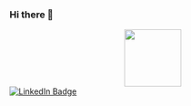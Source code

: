 ### Hi there 👋

<!--Gif section-->
<div id="header" align="center">
  <img src="https://media.giphy.com/media/wvQIqJyNBOCjK/giphy.gif" width="100"/>
</div>


<!--Social Media badges-->
<div id="badges">
  <a href="www.linkedin.com/in/busisiwe-mokatse">
    <img src="https://img.shields.io/badge/LinkedIn-blue?style=for-the-badge&logo=linkedin&logoColor=white" alt="LinkedIn Badge"/>
  </a>
</div>
<!--
**BusiMokatse/BusiMokatse** is a ✨ _special_ ✨ repository because its `README.md` (this file) appears on your GitHub profile.

Here are some ideas to get you started:

- 🔭 I’m currently working on ...
- 🌱 I’m currently learning ...
- 👯 I’m looking to collaborate on ...
- 🤔 I’m looking for help with ...
- 💬 Ask me about ...
- 📫 How to reach me: ...
- 😄 Pronouns: ...
- ⚡ Fun fact: ...
-->
